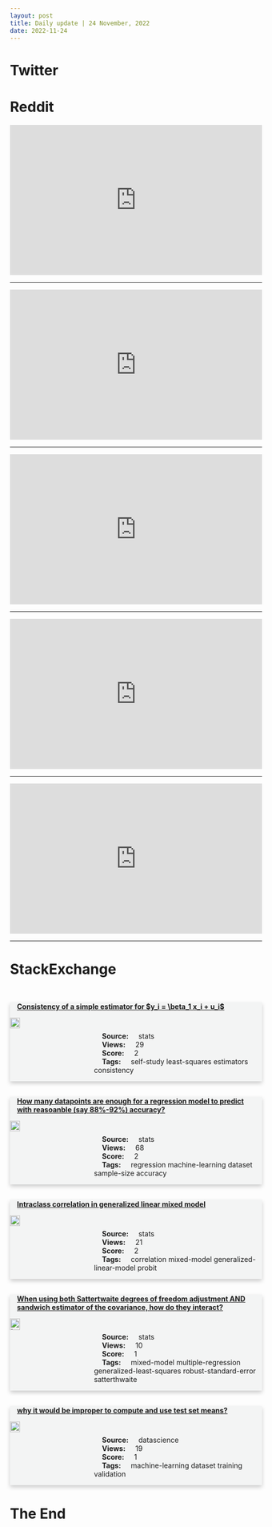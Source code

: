 ```yaml
---
layout: post
title: Daily update | 24 November, 2022
date: 2022-11-24
---
```


<script async src="https://platform.twitter.com/widgets.js" charset="utf-8"></script>


<script src='https://storage.ko-fi.com/cdn/scripts/overlay-widget.js'></script>
<script>
  kofiWidgetOverlay.draw('themldojo', {
    'type': 'floating-chat',
    'floating-chat.donateButton.text': 'Support me',
    'floating-chat.donateButton.background-color': '#f45d22',
    'floating-chat.donateButton.text-color': '#fff'
  });
</script>

# Twitter 

<blockquote class="twitter-tweet"><a href="https://twitter.com/thegoldsuite/status/1595329004482940928"></a></blockquote>

<blockquote class="twitter-tweet"><a href="https://twitter.com/JeffBooth/status/1595415596778356737"></a></blockquote>

<blockquote class="twitter-tweet"><a href="https://twitter.com/sanzinme/status/1595239903704465410"></a></blockquote>

<blockquote class="twitter-tweet"><a href="https://twitter.com/dotnet/status/1595245756851851265"></a></blockquote>

<blockquote class="twitter-tweet"><a href="https://twitter.com/AP/status/1595398040579411970"></a></blockquote>

<blockquote class="twitter-tweet"><a href="https://twitter.com/ylecun/status/1595353002222682112"></a></blockquote>

<blockquote class="twitter-tweet"><a href="https://twitter.com/ylecun/status/1595236720756269057"></a></blockquote>

<blockquote class="twitter-tweet"><a href="https://twitter.com/DeepMind/status/1595433848350932992"></a></blockquote>

<blockquote class="twitter-tweet"><a href="https://twitter.com/stanfordnlp/status/1595460600712163332"></a></blockquote>

<blockquote class="twitter-tweet"><a href="https://twitter.com/stanfordnlp/status/1595229224146649089"></a></blockquote>

# Reddit 

<iframe id="reddit-embed" src="https://www.redditmedia.com/r/MachineLearning/comments/z2hr3p/d_schmidhuber_lecuns_5_best_ideas_201222_are?ref_source=embed&amp;ref=share&amp;embed=true" sandbox="allow-scripts allow-same-origin allow-popups" style="border: none;" height="300" width="100%" scrolling="yes"></iframe>
<hr style="width:100%;text-align:left;margin-left:0">
<iframe id="reddit-embed" src="https://www.redditmedia.com/r/dataengineering/comments/z2wigd/can_we_take_a_moment_to_appreciate_how_much_of?ref_source=embed&amp;ref=share&amp;embed=true" sandbox="allow-scripts allow-same-origin allow-popups" style="border: none;" height="300" width="100%" scrolling="yes"></iframe>
<hr style="width:100%;text-align:left;margin-left:0">
<iframe id="reddit-embed" src="https://www.redditmedia.com/r/datascience/comments/z2vauj/50_of_nan_in_a_important_column?ref_source=embed&amp;ref=share&amp;embed=true" sandbox="allow-scripts allow-same-origin allow-popups" style="border: none;" height="300" width="100%" scrolling="yes"></iframe>
<hr style="width:100%;text-align:left;margin-left:0">
<iframe id="reddit-embed" src="https://www.redditmedia.com/r/datascience/comments/z2jddy/is_there_any_way_to_get_a_virtual_machine_where_i?ref_source=embed&amp;ref=share&amp;embed=true" sandbox="allow-scripts allow-same-origin allow-popups" style="border: none;" height="300" width="100%" scrolling="yes"></iframe>
<hr style="width:100%;text-align:left;margin-left:0">
<iframe id="reddit-embed" src="https://www.redditmedia.com/r/MachineLearning/comments/z2n3cl/project_background_removal_tool_based_on_our?ref_source=embed&amp;ref=share&amp;embed=true" sandbox="allow-scripts allow-same-origin allow-popups" style="border: none;" height="300" width="100%" scrolling="yes"></iframe>
<hr style="width:100%;text-align:left;margin-left:0">

<style>
.card {
box-shadow: 0 4px 8px 0 rgba(0,0,0,0.2);
transition: 0.3s;
width: 100%;
background-color: #F3F4F4;
}
p{
    margin-left:  3em;
    padding-top: 1em;
}
.part2{
    display: grid;
    grid-template-columns: 1fr 3fr;
}
h4{
    margin: 1em;
}

.card:hover {
box-shadow: 0 8px 16px 0 rgba(0,0,0,0.2);
}
b {
padding: 2px 16px;
}
</style>
  
# StackExchange 


  <br>
  <div class="card">
  <h4><a href='https://stats.stackexchange.com/questions/596693/consistency-of-a-simple-estimator-for-y-i-beta-1-x-i-u-i'>Consistency of a simple estimator for $y_i = \beta_1 x_i + u_i$</a></h4> 
  <div class="part2">
      <img src="https://cdn.sstatic.net/Sites/stats/Img/apple-touch-icon@2.png?v=344f57aa10cc" alt="Img missing!" style="width:40%">
      <p><b>Source:</b> stats<br><b>Views:</b> 29<br><b>Score:</b> 2<br><b>Tags:</b> <span class="badge badge-dark">self-study</span> <span class="badge badge-dark">least-squares</span> <span class="badge badge-dark">estimators</span> <span class="badge badge-dark">consistency</span></p> 
  </div>
  </div>
      
  <br>
  <div class="card">
  <h4><a href='https://stats.stackexchange.com/questions/596727/how-many-datapoints-are-enough-for-a-regression-model-to-predict-with-reasoanble'>How many datapoints are enough for a regression model to predict with reasoanble (say 88%-92%) accuracy?</a></h4> 
  <div class="part2">
      <img src="https://cdn.sstatic.net/Sites/stats/Img/apple-touch-icon@2.png?v=344f57aa10cc" alt="Img missing!" style="width:40%">
      <p><b>Source:</b> stats<br><b>Views:</b> 68<br><b>Score:</b> 2<br><b>Tags:</b> <span class="badge badge-dark">regression</span> <span class="badge badge-dark">machine-learning</span> <span class="badge badge-dark">dataset</span> <span class="badge badge-dark">sample-size</span> <span class="badge badge-dark">accuracy</span></p> 
  </div>
  </div>
      
  <br>
  <div class="card">
  <h4><a href='https://stats.stackexchange.com/questions/596709/intraclass-correlation-in-generalized-linear-mixed-model'>Intraclass correlation in generalized linear mixed model</a></h4> 
  <div class="part2">
      <img src="https://cdn.sstatic.net/Sites/stats/Img/apple-touch-icon@2.png?v=344f57aa10cc" alt="Img missing!" style="width:40%">
      <p><b>Source:</b> stats<br><b>Views:</b> 21<br><b>Score:</b> 2<br><b>Tags:</b> <span class="badge badge-dark">correlation</span> <span class="badge badge-dark">mixed-model</span> <span class="badge badge-dark">generalized-linear-model</span> <span class="badge badge-dark">probit</span></p> 
  </div>
  </div>
      
  <br>
  <div class="card">
  <h4><a href='https://stats.stackexchange.com/questions/596694/when-using-both-sattertwaite-degrees-of-freedom-adjustment-and-sandwich-estimato'>When using both Sattertwaite degrees of freedom adjustment AND sandwich estimator of the covariance, how do they interact?</a></h4> 
  <div class="part2">
      <img src="https://cdn.sstatic.net/Sites/stats/Img/apple-touch-icon@2.png?v=344f57aa10cc" alt="Img missing!" style="width:40%">
      <p><b>Source:</b> stats<br><b>Views:</b> 10<br><b>Score:</b> 1<br><b>Tags:</b> <span class="badge badge-dark">mixed-model</span> <span class="badge badge-dark">multiple-regression</span> <span class="badge badge-dark">generalized-least-squares</span> <span class="badge badge-dark">robust-standard-error</span> <span class="badge badge-dark">satterthwaite</span></p> 
  </div>
  </div>
      
  <br>
  <div class="card">
  <h4><a href='https://datascience.stackexchange.com/questions/116428/why-it-would-be-improper-to-compute-and-use-test-set-means'>why it would be improper to compute and use test set means?</a></h4> 
  <div class="part2">
      <img src="https://cdn.sstatic.net/Sites/datascience/Img/apple-touch-icon@2.png?v=1c36463984b3" alt="Img missing!" style="width:40%">
      <p><b>Source:</b> datascience<br><b>Views:</b> 19<br><b>Score:</b> 1<br><b>Tags:</b> <span class="badge badge-dark">machine-learning</span> <span class="badge badge-dark">dataset</span> <span class="badge badge-dark">training</span> <span class="badge badge-dark">validation</span></p> 
  </div>
  </div>
      
# The End